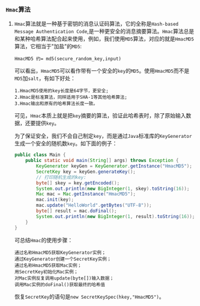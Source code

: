### `Hmac`算法 ###

1. `Hmac`算法就是一种基于密钥的消息认证码算法，它的全称是`Hash-based Message Authentication Code`,是一种更安全的消息摘要算法。`Hmac`算法总是和某种哈希算法配合起来使用，例如，我们使用`MD5`算法，对应的就是`HmacMD5`算法，它相当于"加盐"的`MD5`:

   ```text
   HmacMD5 约= md5(secure_random_key,input)
   ```

   可以看出，`HmacMD5`可以看作带有一个安全的`key`的`MD5`。使用`HmacMD5`而不是`MD5`加`salt`，有如下好处：

   ```text
   1.HmacMD5使用的key长度是64字节，更安全;
   2.Hmac是标准算法，同样适用于SHA-1等其他哈希算法;
   3.Hmac输出和原有的哈希算法长度一致。
   ```

   可见，`Hmac`本质上就是把`key`摘要的算法，验证此哈希表时，除了原始输入数据，还要提供`key`。

   为了保证安全，我们不会自己制定`key`，而是通过`Java`标准库的`KeyGenerator`生成一个安全的随机数`key`。如下面的例子：

   ```java
   public class Main {
       public static void main(String[] args) throws Exception {
           KeyGenerator keyGen = KeyGenerator.getInstance("HmacMD5");
           SecretKey key = keyGen.generateKey();
           // 打印随机生成的key:
           byte[] skey = key.getEncoded();
           System.out.println(new BigInteger(1, skey).toString(16));
           Mac mac = Mac.getInstance("HmacMD5");
           mac.init(key);
           mac.update("HelloWorld".getBytes("UTF-8"));
           byte[] result = mac.doFinal();
           System.out.println(new BigInteger(1, result).toString(16));
       }
   }
   ```

   可总结`Hmac`的使用步骤：

   ```text
   通过名称HmacMD5获取KeyGenerator实例；
   通过KeyGenerator创建一个SecretKey实例；
   通过名称HmacMD5获取Mac实例；
   用SecretKey初始化Mac实例；
   对Mac实例反复调用update(byte[])输入数据；
   调用Mac实例的doFinal()获取最终的哈希值
   ```

   恢复`SecretKey`的语句是`new SecretKeySpec(hkey,"HmacMD5")`。